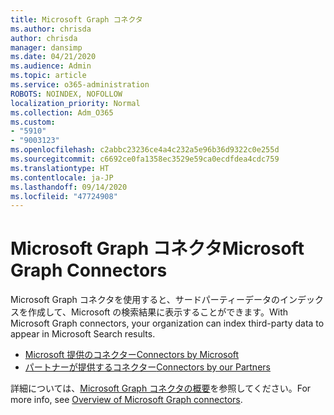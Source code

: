 ```yaml
---
title: Microsoft Graph コネクタ
ms.author: chrisda
author: chrisda
manager: dansimp
ms.date: 04/21/2020
ms.audience: Admin
ms.topic: article
ms.service: o365-administration
ROBOTS: NOINDEX, NOFOLLOW
localization_priority: Normal
ms.collection: Adm_O365
ms.custom:
- "5910"
- "9003123"
ms.openlocfilehash: c2abbc23236ce4a4c232a5e96b36d9322c0e255d
ms.sourcegitcommit: c6692ce0fa1358ec3529e59ca0ecdfdea4cdc759
ms.translationtype: HT
ms.contentlocale: ja-JP
ms.lasthandoff: 09/14/2020
ms.locfileid: "47724908"
---
```

# <a name="microsoft-graph-connectors"></a><span data-ttu-id="294a6-102">Microsoft Graph コネクタ</span><span class="sxs-lookup"><span data-stu-id="294a6-102">Microsoft Graph Connectors</span></span>

<span data-ttu-id="294a6-103">Microsoft Graph コネクタを使用すると、サードパーティーデータのインデックスを作成して、Microsoft の検索結果に表示することができます。</span><span class="sxs-lookup"><span data-stu-id="294a6-103">With Microsoft Graph connectors, your organization can index third-party data to appear in Microsoft Search results.</span></span>

- [<span data-ttu-id="294a6-104">Microsoft 提供のコネクター</span><span class="sxs-lookup"><span data-stu-id="294a6-104">Connectors by Microsoft</span></span>](https://docs.microsoft.com/microsoftsearch/connectors-gallery#Microsoft)
- [<span data-ttu-id="294a6-105">パートナーが提供するコネクター</span><span class="sxs-lookup"><span data-stu-id="294a6-105">Connectors by our Partners</span></span>](https://docs.microsoft.com/microsoftsearch/connectors-gallery#Partners)

<span data-ttu-id="294a6-106">詳細については、[Microsoft Graph コネクタの概要](https://docs.microsoft.com/microsoftsearch/connectors-overview)を参照してください。</span><span class="sxs-lookup"><span data-stu-id="294a6-106">For more info, see  [Overview of Microsoft Graph connectors](https://docs.microsoft.com/microsoftsearch/connectors-overview).</span></span>
